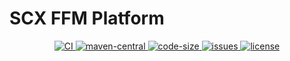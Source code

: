 # SCX FFM Platform

<p align="center">
    <a target="_blank" href="https://github.com/scx-projects/scx-ffm-platform/actions/workflows/ci.yml">
        <img src="https://github.com/scx-projects/scx-ffm-platform/actions/workflows/ci.yml/badge.svg" alt="CI"/>
    </a>
    <a target="_blank" href="https://central.sonatype.com/artifact/cool.scx/scx-ffm-platform">
        <img src="https://img.shields.io/maven-central/v/cool.scx/scx-ffm-platform?color=ff69b4" alt="maven-central"/>
    </a>
    <a target="_blank" href="https://github.com/scx-projects/scx-ffm-platform">
        <img src="https://img.shields.io/github/languages/code-size/scx-projects/scx-ffm-platform?color=orange" alt="code-size"/>
    </a>
    <a target="_blank" href="https://github.com/scx-projects/scx-ffm-platform/issues">
        <img src="https://img.shields.io/github/issues/scx-projects/scx-ffm-platform" alt="issues"/>
    </a>
    <a target="_blank" href="https://github.com/scx-projects/scx-ffm-platform/blob/master/LICENSE">
        <img src="https://img.shields.io/github/license/scx-projects/scx-ffm-platform" alt="license"/>
    </a>
</p>
